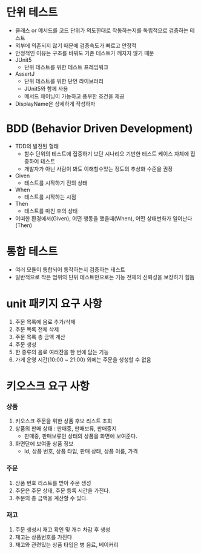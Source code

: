 # 단위 테스트
- 클래스 or 메서드를 코드 단위가 의도한대로 작동하는지를 독립적으로 검증하는 테스트
- 외부에 의존되지 않기 때문에 검증속도가 빠르고 안정적
- 안정적인 이유는 구조를 바꿔도 기존 테스트가 깨지지 않기 때문
- JUnit5
    - 단위 테스트를 위한 테스트 프레임워크
- AssertJ
    - 단위 테스트를 위한 단언 라이브러리
    - JUnit5와 함께 사용
    - 메서드 체이닝이 가능하고 풍부한 조건을 제공
- DisplayName은 상세하게 작성하자

# BDD (Behavior Driven Development)
- TDD의 발전된 형태
  - 함수 단위의 테스트에 집중하기 보단 시나리오 기반한 테스트 케이스 자체에 집중하여 테스트
  - 개발자가 아닌 사람이 봐도 이해할수있는 정도의 추상화 수준을 권장
- Given
    - 테스트를 시작하기 전의 상태
- When
    - 테스트를 시작하는 시점
- Then
    - 테스트를 마친 후의 상태
- 어떠한 환경에서(Given), 어떤 행동을 했을때(When), 어떤 상태변화가 일어난다(Then)

# 통합 테스트
- 여러 모듈이 통합되어 동작하는지 검증하는 테스트
- 일반적으로 작은 범위의 단위 테스트만으로는 기능 전체의 신뢰성을 보장하기 힘듬


# unit 패키지 요구 사항
1. 주문 목록에 음료 추가/삭제
2. 주문 목록 전체 삭제
3. 주문 목록 총 금액 계산
4. 주문 생성
5. 한 종류의 음료 여러잔을 한 번에 담는 기능
6. 가게 운영 시간(10:00 ~ 21:00) 외에는 주문을 생성할 수 없음

# 키오스크 요구 사항
### 상품
1. 키오스크 주문을 위한 상품 후보 리스트 조회
2. 상품의 판매 상태 : 판매중, 판매보류, 판매중지
    - 판매중, 판매보류인 상태의 상품을 화면에 보여준다.
3. 화면단에 보여줄 상품 정보 
    - Id, 상품 번호, 상품 타입, 판매 상태, 상품 이름, 가격

### 주문
1. 상품 번호 리스트를 받아 주문 생성
2. 주문은 주문 상태, 주문 등록 시간을 가진다.
3. 주문의 총 금액을 계산할 수 있다.

### 재고
1. 주문 생성시 재고 확인 및 개수 차감 후 생성
2. 재고는 상품번호를 가진다
3. 재고와 관련있는 상품 타입은 병 음료, 베이커리
